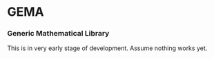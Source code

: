 # GEMA
### Generic Mathematical Library
This is in very early stage of development. Assume nothing works yet.